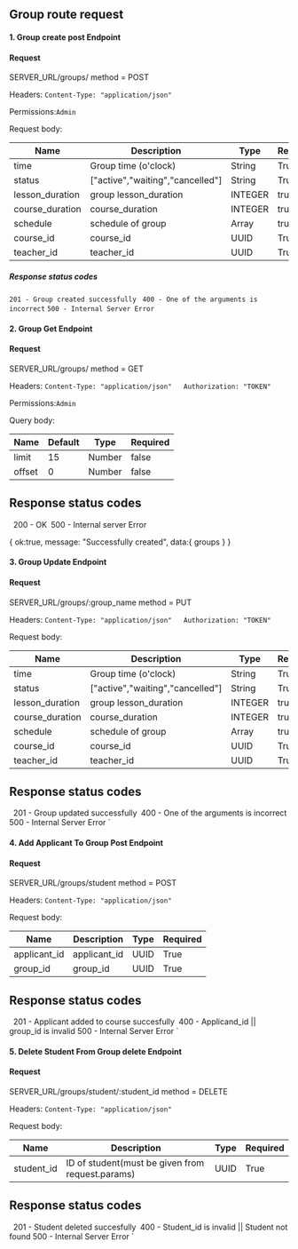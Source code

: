 ## Group route request

#### 1. Group create post Endpoint

#### Request

SERVER_URL/groups/  method = POST

Headers: `Content-Type: "application/json"`

Permissions:`Admin`

Request body:



| Name      | Description    | Type  | Required |
| --------- | -----------    |------ | -------  |
| time   | Group time (o'clock)   | String       |  True        |
| status      | ["active","waiting","cancelled"]   | String       |  True        |
| lesson_duration  | group lesson_duration        | INTEGER     | true         |
| course_duration  | course_duration       | INTEGER       | true         |
| schedule | schedule of group         | Array       | true         |
| course_id      | course_id   | UUID     |  True        |
| teacher_id     | teacher_id | UUID       |  True        |


 ##### Response status codes

`201 - Group created successfully `
`400 - One of the arguments is incorrect`
`500 - Internal Server Error`  




#### 2. Group Get Endpoint

#### Request


SERVER_URL/groups/   method =  GET

Headers: `Content-Type: "application/json"   Authorization: "TOKEN"`


Permissions:`Admin`

Query body:



| Name      | Default    | Type  | Required |
| --------- | -----------    |------ | -------  |
| limit   | 15   | Number       |  false        |
| offset   | 0   | Number       |  false        |

## Response status codes


` `200 - OK`
`500 - Internal server Error 






{
    ok:true,
    message: "Successfully created",
    data:{
        groups
    }
}





#### 3. Group Update Endpoint

#### Request


SERVER_URL/groups/:group_name   method =  PUT


Headers: `Content-Type: "application/json"   Authorization: "TOKEN"`


Request body:




| Name      | Description    | Type  | Required |
| --------- | -----------    |------ | -------  |
| time   | Group time (o'clock)   | String       |  True        |
| status      | ["active","waiting","cancelled"]   | String       |  True        |
| lesson_duration  | group lesson_duration        | INTEGER     | true         |
| course_duration  | course_duration       | INTEGER       | true         |
| schedule | schedule of group         | Array       | true         |
| course_id      | course_id   | UUID     |  True        |
| teacher_id     | teacher_id | UUID       |  True        |

## Response status codes


` `201 - Group updated successfully`
`400 -  One of the arguments is incorrect
500 - Internal Server Error
`


#### 4. Add Applicant To Group Post Endpoint

#### Request


SERVER_URL/groups/student  method =  POST


Headers: `Content-Type: "application/json"`


Request body:

| Name      | Description    | Type  | Required |
| --------- | -----------    |------ | -------  |
| applicant_id   | applicant_id   | UUID   |  True        |
| group_id   | group_id   | UUID   |  True        |

## Response status codes


` `201 -  Applicant added to course succesfully`
`400 -  Applicand_id || group_id is invalid
500 - Internal Server Error
`




#### 5. Delete Student From Group delete Endpoint

#### Request


SERVER_URL/groups/student/:student_id  method = DELETE

Headers: `Content-Type: "application/json"`


Request body:

| Name      | Description    | Type  | Required |
| --------- | -----------    |------ | -------  |
| student_id   | 	ID of student(must be given from request.params)  | UUID   |  True        |


## Response status codes


` `201 -  Student deleted succesfully`
`400 -  Student_id is invalid || Student not found
500 - Internal Server Error
`
















